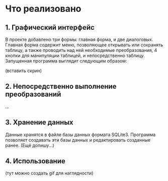 # Что реализовано
## 1. Графический интерфейс
В проекте добавлено три формы: главная форма, и две диалоговых. Главная форма содержит меню, позволяющее открывать или сохранять таблицу, а также проводить над ней необходимые преобразования, 4 кнопки для манипуляции таблицей, и непосредственно таблицу. Запущенная программа выглядит следующим образом:

(вставить скрин)

## 2. Непосредственно выполнение преобразований
...

## 3. Хранение данных
Данные хранятся в файле базы данных формата SQLite3. Программа позволяет создавать эти базы данных и редактировать созданные ранее.
(Ещё допишу...)

## 4. Использование
(тут можно создать gif для наглядности)
